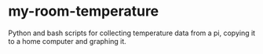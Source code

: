 # my-room-temperature
Python and bash scripts for collecting temperature data from a pi, copying it to a home computer and graphing it.
